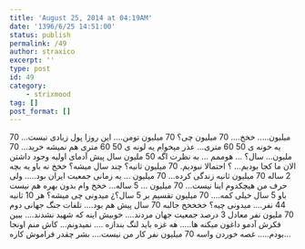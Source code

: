 ```yaml
---
title: 'August 25, 2014 at 04:19AM'
date: '1396/6/25 14:51:00'
status: publish
permalink: /49
author: straxico
excerpt: ''
type: post
id: 49
category:
    - strixmood
tag: []
post_format: []
---
```

<div>70 میلیون….. خخخ…. 70 میلیون چی؟ 70 میلیون تومن…. این روزا پول زیادی نیست… یه خونه ی 50 60 متری… عذر میخوام یه لونه ی 50 60 متری هم نمیشه خرید… 70 ملیون… سال؟ … هوممم … به نظرت اگه 50 ملیون سال پیش آدمای اولیه وجود داشتن الان ما کجا بودیم… ؟ احتمالا نبودیم. 70 میلیون ثانیه؟ چند سال میشه؟ خخخ نه باو یه بچه 2 ساله 70 میلیون ثانیه زندگی کرده… 70 میلیون … یه زمانی جمعیت ایران بود….. ولی حرف من هیچکدوم اینا نیست… 70 میلیون … 5 ساله… خخخ وام بدون بهره هم نیست باو 5 سال خیلی کمه…. 70 میلیون تقسیم بر 5 سال؟¿ میدونی چی میشه؟ هر 10 ثانیه 44 نفر…. میدونی چیه؟ خخخخخ جالبه 70 سال پیش هم بود…. تلفات جنگ جهانی دوم 70 ملیون نفر معادل 3 درصد جمعیت جهان مردند…. خوبیش اینه که شهید نشدند…. ببین فکرش آدمو داغون میکنه ها….. هه غزه باید لنگ بندازه …. نمیدونم… کاش منم اونجا بودم….. غصه خوردن واسه 70 میلیون نفر کار من نیست…. بشر چقدر فراموش کاره…</div>